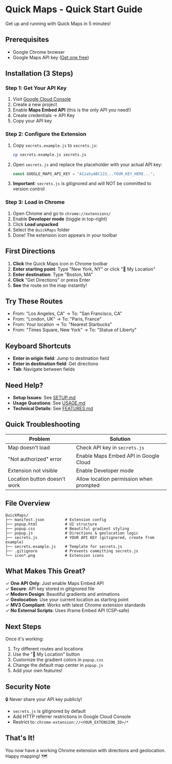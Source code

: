 # Quick Maps - Quick Start Guide

Get up and running with Quick Maps in 5 minutes!

## Prerequisites

- Google Chrome browser
- Google Maps API key ([Get one free](https://console.cloud.google.com/))

## Installation (3 Steps)

### Step 1: Get Your API Key

1. Visit [Google Cloud Console](https://console.cloud.google.com/)
2. Create a new project
3. Enable **Maps Embed API** (this is the only API you need!)
4. Create credentials → API Key
5. Copy your API key

### Step 2: Configure the Extension

1. Copy `secrets.example.js` to `secrets.js`:

   ```bash
   cp secrets.example.js secrets.js
   ```

2. Open `secrets.js` and replace the placeholder with your actual API key:

   ```javascript
   const GOOGLE_MAPS_API_KEY = "AIzaSyABC123...YOUR_KEY_HERE...";
   ```

3. **Important**: `secrets.js` is gitignored and will NOT be committed to version control

### Step 3: Load in Chrome

1. Open Chrome and go to `chrome://extensions/`
2. Enable **Developer mode** (toggle in top-right)
3. Click **Load unpacked**
4. Select the `QuickMaps` folder
5. Done! The extension icon appears in your toolbar

## First Directions

1. **Click** the Quick Maps icon in Chrome toolbar
2. **Enter starting point**: Type "New York, NY" or click "📍 My Location"
3. **Enter destination**: Type "Boston, MA"
4. **Click** "Get Directions" or press Enter
5. **See** the route on the map instantly!

## Try These Routes

- From: "Los Angeles, CA" → To: "San Francisco, CA"
- From: "London, UK" → To: "Paris, France"
- From: Your location → To: "Nearest Starbucks"
- From: "Times Square, New York" → To: "Statue of Liberty"

## Keyboard Shortcuts

- **Enter in origin field**: Jump to destination field
- **Enter in destination field**: Get directions
- **Tab**: Navigate between fields

## Need Help?

- **Setup Issues**: See [SETUP.md](SETUP.md)
- **Usage Questions**: See [USAGE.md](USAGE.md)
- **Technical Details**: See [FEATURES.md](FEATURES.md)

## Quick Troubleshooting

| Problem                      | Solution                                |
| ---------------------------- | --------------------------------------- |
| Map doesn't load             | Check API key in `secrets.js`           |
| "Not authorized" error       | Enable Maps Embed API in Google Cloud   |
| Extension not visible        | Enable Developer mode                   |
| Location button doesn't work | Allow location permission when prompted |

## File Overview

```
QuickMaps/
├── manifest.json         # Extension config
├── popup.html            # UI structure
├── popup.css             # Beautiful gradient styling
├── popup.js              # Directions & geolocation logic
├── secrets.js            # YOUR API KEY (gitignored, create from example)
├── secrets.example.js    # Template for secrets.js
├── .gitignore            # Prevents committing secrets.js
└── icon*.png             # Extension icons
```

## What Makes This Great?

✓ **One API Only**: Just enable Maps Embed API  
✓ **Secure**: API key stored in gitignored file  
✓ **Modern Design**: Beautiful gradients and animations  
✓ **Geolocation**: Use your current location as starting point  
✓ **MV3 Compliant**: Works with latest Chrome extension standards  
✓ **No External Scripts**: Uses iframe Embed API (CSP-safe)

## Next Steps

Once it's working:

1. Try different routes and locations
2. Use the "📍 My Location" button
3. Customize the gradient colors in `popup.css`
4. Change the default map center in `popup.js`
5. Add your own features!

## Security Note

🔒 Never share your API key publicly!

- `secrets.js` is gitignored by default
- Add HTTP referrer restrictions in Google Cloud Console
- Restrict to: `chrome-extension://<YOUR_EXTENSION_ID>/*`

## That's It!

You now have a working Chrome extension with directions and geolocation. Happy mapping! 🗺️
